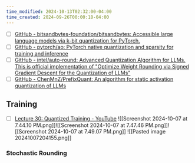 ```yaml
---
time_modified: 2024-10-13T02:32:00-04:00
time_created: 2024-09-26T00:00:18-04:00
---
```

- [ ] [GitHub - bitsandbytes-foundation/bitsandbytes: Accessible large language models via k-bit quantization for PyTorch.](https://github.com/bitsandbytes-foundation/bitsandbytes)
- [ ] [GitHub - pytorch/ao: PyTorch native quantization and sparsity for training and inference](https://github.com/pytorch/ao)
- [ ] [GitHub - intel/auto-round: Advanced Quantization Algorithm for LLMs. This is official implementation of "Optimize Weight Rounding via Signed Gradient Descent for the Quantization of LLMs"](https://github.com/intel/auto-round)
- [ ] [GitHub - ChenMnZ/PrefixQuant: An algorithm for static activation quantization of LLMs](https://github.com/ChenMnZ/PrefixQuant)

## Training

- [ ] [Lecture 30: Quantized Training - YouTube](https://www.youtube.com/watch?v=Br07GsnnvWc)
![[Screenshot 2024-10-07 at 7.44.10 PM.png]]![[Screenshot 2024-10-07 at 7.47.46 PM.png]]![[Screenshot 2024-10-07 at 7.49.07 PM.png]]
![[Pasted image 20241007204155.png]]

### Stochastic Rounding

